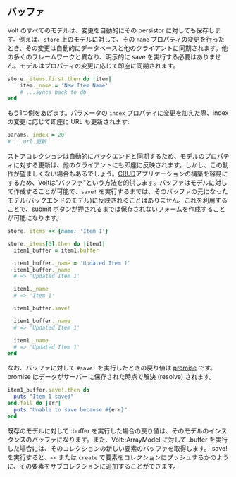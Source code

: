 ## バッファ

Volt のすべてのモデルは、変更を自動的にその persistor に対しても保存します。例えば、```store``` 上のモデルに対して、その ```name``` プロパティの変更を行ったとき、その変更は自動的にデータベースと他のクライアントに同期されます。他の多くのフレームワークと異なり、明示的に save を実行する必要はありません。モデルはプロパティの変更に応じて即座に同期されます。

```ruby
store._items.first.then do |item|
    item._name = 'New Item Name'
    # ...syncs back to db
end
```

もう1つ例をあげます。パラメータの ```index``` プロパティに変更を加えた際、index の変更に応じて即座に URL も更新されます:

```ruby
params._index = 20
# ...url 更新
```

ストアコレクションは自動的にバックエンドと同期するため、モデルのプロパティに対する更新は、他のクライアントにも即座に反映されます。しかし、この動作が望ましくない場合もあるでしょう。[CRUD](http://en.wikipedia.org/wiki/Create,_read,_update_and_delete)アプリケーションの構築を容易にするため、Voltは"バッファ"という方法を的供します。バッファはモデルに対して作成することが可能で、```save!``` を実行するまでは、そのバッファの元になったモデル(バックエンドのモデル)に反映されることはありません。これを利用することで、submit ボタンが押されるまでは保存されないフォームを作成することが可能になります。

```ruby
store._items << {name: 'Item 1'}

store._items[0].then do |item1|
  item1_buffer = item1.buffer

  item1_buffer._name = 'Updated Item 1'
  item1_buffer._name
  # => 'Updated Item 1'

  item1._name
  # => 'Item 1'

  item1_buffer.save!

  item1_buffer._name
  # => 'Updated Item 1'

  item1._name
  # => 'Updated Item 1'
end
```

なお、バッファに対して ```#save!``` を実行したときの戻り値は [promise](http://opalrb.org/blog/2014/05/07/promises-in-opal/) です。promise はデータがサーバーに保存された時点で解決 (resolve) されます。

```ruby
item1_buffer.save!.then do
  puts "Item 1 saved"
end.fail do |err|
  puts "Unable to save because #{err}"
end
```

既存のモデルに対して .buffer を実行した場合の戻り値は、そのモデルのインスタンスのバッファになります。また、Volt::ArrayModel に対して .buffer を実行した場合には、そのコレクションの新しい要素のバッファを取得します。.save! を実行すると、```<<``` または ```create``` で要素をコレクションにプッシュするかのように、その要素をサブコレクションに追加することができます。
